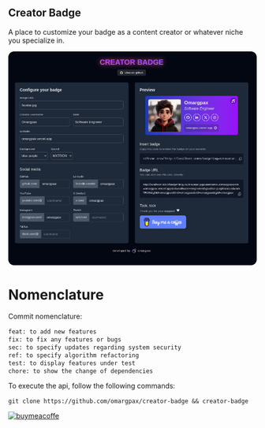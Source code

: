 ## Creator Badge
A place to customize your badge as a content creator or whatever niche you specialize in.

![preview](public/img/site-preview.png)

# Nomenclature
Commit nomenclature:
```
feat: to add new features
fix: to fix any features or bugs
sec: to specify updates regarding system security
ref: to specify algorithm refactoring
test: to display features under test
chore: to show the change of dependencies
```

To execute the api, follow the following commands:
```
git clone https://github.com/omargpax/creator-badge && creator-badge
```
[<img width="200" alt="buymeacoffe" src="https://img.shields.io/badge/Buy%20Me%20a%20Coffee-ffdd00?style=for-the-badge&logo=buy-me-a-coffee&logoColor=black" />](https://www.buymeacoffee.com/omargpax)